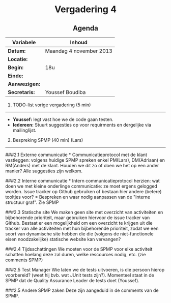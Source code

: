 <h1 align="center"> Vergadering 4 </h1>
<h2 align="center"> Agenda </h2>

Variabele		|Inhoud
---			|---
**Datum:**              |Maandag 4 november 2013
**Locatie:**            |
**Begin:**              |18u
**Einde:**              |
**Aanwezigen:**         |
**Secretaris:**        |Youssef Boudiba

1. TODO-list vorige vergadering (5 min)
---------------------------------------
  * **Youssef:** legt vast hoe we de code gaan testen.
  * **Iedereen:** Stuurt suggesties op voor requirments en dergelijke via mailinglijst.

2. Bespreking SPMP (40 min) (Lars)
----------------------------------

###2.1 Externe communicatie
	* Communicatieprotocol met de klant vastleggen:	volgens huidige SPMP spreken enkel PM(Lars), DM(Adriaan) en RM(Anders) met de klant. Houden we dit zo of doen we het op een ander manier? Alle suggesties zijn welkom.
	
###2.2 Interne communicatie
	* Intern communicatieprotocol herzien: wat doen we met kleine onderlinge communicatie: ze moet ergens gelogged worden. Issue tracker op Github gebruiken of bestaan hier andere (betere) tooltjes voor?
	* Bespreken en waar nodig aanpassen van de "interne structuur graf". Zie SPMP
	
###2.3 Statische site
We maken geen site met overzicht van activiteiten en bijbehorende prioriteit, maar gebruiken hiervoor de issue tracker van Github. Bestaat er een mogelijkheid om een overzicht te krijgen uit die tracker van alle activiteiten met hun bijbehorende prioriteit, zodat we een soort van dynamische site hebben die die (volgens de niet-functionele eisen noodzakelijke) statische website kan vervangen?

###2.4 Tijdsschattingen
We moeten voor de SPMP voor elke activiteit schatten hoelang deze zal duren, welke rescources nodig, etc. (zie comments SPMP)

###2.5 Test Manager
Wie laten we de tests uitvoeren, is die persoon hierop voorbereid? (weet hij bvb. wat JUnit tests zijn?). Momenteel staat in de SPMP dat de Quality Assurance Leader de tests doet (Youssef).

###2.5 Andere SPMP zaken
Deze zijn aangeduid in de comments van de SPMP.
	
	
